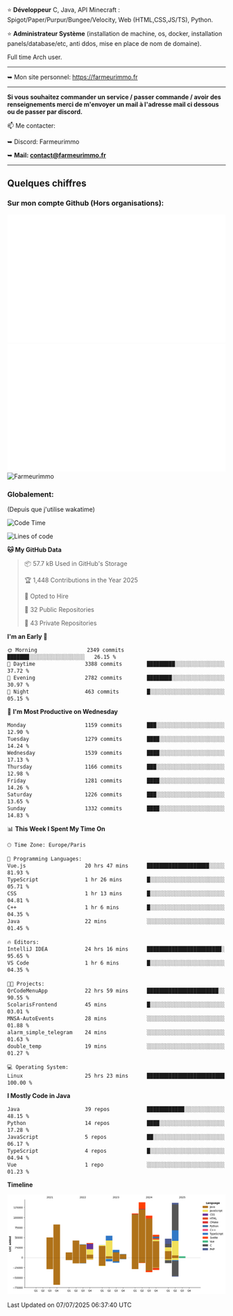 ⭐ **Développeur** C, Java, API Minecraft : Spigot/Paper/Purpur/Bungee/Velocity, Web (HTML,CSS,JS/TS), Python.

⭐ **Administrateur Système** (installation de machine, os, docker, installation panels/database/etc, anti ddos, mise en place de nom de domaine).

Full time Arch user.

---

➥ Mon site personnel: https://farmeurimmo.fr

---

**Si vous souhaitez commander un service / passer commande / avoir des renseignements merci de m'envoyer un mail à l'adresse mail ci dessous ou de passer par discord.**

📫 Me contacter:
 
   ➥ Discord: Farmeurimmo
   
   ➥ **Mail: contact@farmeurimmo.fr**

---
## Quelques chiffres

### Sur mon compte Github (Hors organisations):

<a href="https://github.com/Farmeurimmo/github-stats">
<img src="https://github.com/Farmeurimmo/github-stats/blob/master/generated/overview.svg#gh-dark-mode-only" />
<img src="https://github.com/Farmeurimmo/github-stats/blob/master/generated/languages.svg#gh-dark-mode-only" />
</a>

<img src="https://komarev.com/ghpvc/?username=Farmeurimmo" alt="Farmeurimmo" />

### Globalement:

(Depuis que j'utilise wakatime)
<!--START_SECTION:waka-->
![Code Time](http://img.shields.io/badge/Code%20Time-2%2C163%20hrs%2026%20mins-blue)

![Lines of code](https://img.shields.io/badge/From%20Hello%20World%20I%27ve%20Written-972.4%20thousand%20lines%20of%20code-blue)

**🐱 My GitHub Data** 

> 📦 57.7 kB Used in GitHub's Storage 
 > 
> 🏆 1,448 Contributions in the Year 2025
 > 
> 💼 Opted to Hire
 > 
> 📜 32 Public Repositories 
 > 
> 🔑 43 Private Repositories 
 > 
**I'm an Early 🐤** 

```text
🌞 Morning                2349 commits        ███████░░░░░░░░░░░░░░░░░░   26.15 % 
🌆 Daytime                3388 commits        █████████░░░░░░░░░░░░░░░░   37.72 % 
🌃 Evening                2782 commits        ████████░░░░░░░░░░░░░░░░░   30.97 % 
🌙 Night                  463 commits         █░░░░░░░░░░░░░░░░░░░░░░░░   05.15 % 
```
📅 **I'm Most Productive on Wednesday** 

```text
Monday                   1159 commits        ███░░░░░░░░░░░░░░░░░░░░░░   12.90 % 
Tuesday                  1279 commits        ████░░░░░░░░░░░░░░░░░░░░░   14.24 % 
Wednesday                1539 commits        ████░░░░░░░░░░░░░░░░░░░░░   17.13 % 
Thursday                 1166 commits        ███░░░░░░░░░░░░░░░░░░░░░░   12.98 % 
Friday                   1281 commits        ████░░░░░░░░░░░░░░░░░░░░░   14.26 % 
Saturday                 1226 commits        ███░░░░░░░░░░░░░░░░░░░░░░   13.65 % 
Sunday                   1332 commits        ████░░░░░░░░░░░░░░░░░░░░░   14.83 % 
```


📊 **This Week I Spent My Time On** 

```text
🕑︎ Time Zone: Europe/Paris

💬 Programming Languages: 
Vue.js                   20 hrs 47 mins      ████████████████████░░░░░   81.93 % 
TypeScript               1 hr 26 mins        █░░░░░░░░░░░░░░░░░░░░░░░░   05.71 % 
CSS                      1 hr 13 mins        █░░░░░░░░░░░░░░░░░░░░░░░░   04.81 % 
C++                      1 hr 6 mins         █░░░░░░░░░░░░░░░░░░░░░░░░   04.35 % 
Java                     22 mins             ░░░░░░░░░░░░░░░░░░░░░░░░░   01.45 % 

🔥 Editors: 
IntelliJ IDEA            24 hrs 16 mins      ████████████████████████░   95.65 % 
VS Code                  1 hr 6 mins         █░░░░░░░░░░░░░░░░░░░░░░░░   04.35 % 

🐱‍💻 Projects: 
QrCodeMenuApp            22 hrs 59 mins      ███████████████████████░░   90.55 % 
ScolarisFrontend         45 mins             █░░░░░░░░░░░░░░░░░░░░░░░░   03.01 % 
MNSA-AutoEvents          28 mins             ░░░░░░░░░░░░░░░░░░░░░░░░░   01.88 % 
alarm_simple_telegram    24 mins             ░░░░░░░░░░░░░░░░░░░░░░░░░   01.63 % 
double_temp              19 mins             ░░░░░░░░░░░░░░░░░░░░░░░░░   01.27 % 

💻 Operating System: 
Linux                    25 hrs 23 mins      █████████████████████████   100.00 % 
```

**I Mostly Code in Java** 

```text
Java                     39 repos            ████████████░░░░░░░░░░░░░   48.15 % 
Python                   14 repos            ████░░░░░░░░░░░░░░░░░░░░░   17.28 % 
JavaScript               5 repos             ██░░░░░░░░░░░░░░░░░░░░░░░   06.17 % 
TypeScript               4 repos             █░░░░░░░░░░░░░░░░░░░░░░░░   04.94 % 
Vue                      1 repo              ░░░░░░░░░░░░░░░░░░░░░░░░░   01.23 % 
```



**Timeline**

![Lines of Code chart](https://raw.githubusercontent.com/Farmeurimmo/Farmeurimmo/main/assets/bar_graph.png)


 Last Updated on 07/07/2025 06:37:40 UTC
<!--END_SECTION:waka-->
